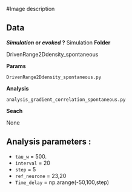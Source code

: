 #Image description

## Data
**_Simulation_ or _evoked_ ?**
Simulation
**Folder**

DrivenRange2Ddensity_spontaneous

**Params**

`DrivenRange2Ddensity_spontaneous.py`

**Analysis**

`analysis_gradient_correlation_spontaneous.py`

**Seach**

None

## Analysis parameters :

- `tau_w` = 500.
- `interval` = 20
- `step` = 5
- `ref_neurone` = 23,20
- `Time_delay` = np.arange(-50,100,step)
